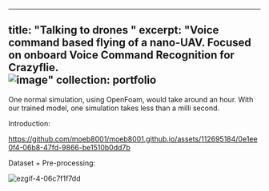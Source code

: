 
---
title: "Talking to drones "
excerpt: "Voice command based flying of a nano-UAV. Focused on onboard Voice Command Recognition for Crazyflie.<br/>
![image](https://github.com/moeb8001/moeb8001.github.io/assets/112695184/99a9ecae-e9b7-4a9d-b96d-953cb4facb60)"
collection: portfolio
---





One normal simulation, using OpenFoam, would take around an hour. With our trained model, one simulation takes less than a milli second.

Introduction:


https://github.com/moeb8001/moeb8001.github.io/assets/112695184/0e1ee0f4-06b8-47fd-9866-be1510b0dd7b



Dataset + Pre-processing:


![ezgif-4-06c7f1f7dd](https://github.com/moeb8001/moeb8001.github.io/assets/112695184/c10d641b-ae1c-4d68-9c54-d680d13dbe5c)

